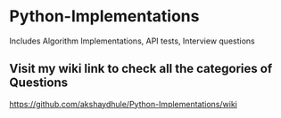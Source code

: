 # Python-Implementations
Includes Algorithm Implementations, API tests, Interview questions

## Visit my wiki link to check all the categories of Questions

https://github.com/akshaydhule/Python-Implementations/wiki
